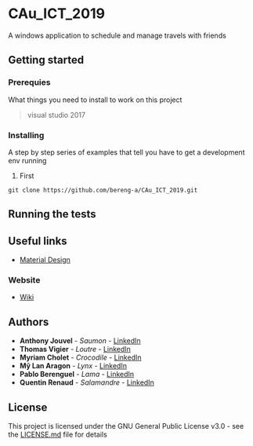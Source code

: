 # CAu_ICT_2019

A windows application to schedule and manage travels with friends

## Getting started

### Prerequies

What things you need to install to work on this project

> visual studio 2017

### Installing

A step by step series of examples that tell you have to get a development env running

1. First

```
git clone https://github.com/bereng-a/CAu_ICT_2019.git
```

## Running the tests

## Useful links
- [Material Design](http://materialdesigninxaml.net/)

### Website
- [Wiki](https://github.com/bereng-a/CAu_ICT_2019/wiki)

## Authors

* **Anthony Jouvel** - *Saumon* - [LinkedIn](https://fr.linkedin.com/in/anthony-jouvel "anthony Jouvel")
* **Thomas Vigier** - *Loutre* - [LinkedIn](https://www.linkedin.com/in/thomas-vigier-482a8211a/ "thomas vigier")
* **Myriam Cholet** - *Crocodile* - [LinkedIn](https://www.linkedin.com/in/myriam-cholet-655a7611a/ "Myriam Cholet")
* **Mỹ Lan Aragon** - *Lynx* - [LinkedIn](https://www.linkedin.com/in/my-lan-aragon-109541114/ "Mỹ Lan Aragon")
* **Pablo Berenguel** - *Lama* - [LinkedIn](https://www.linkedin.com/in/pablo-berenguel/ "Pablo Berengue")
* **Quentin Renaud** - *Salamandre* - [LinkedIn](https://www.linkedin.com/in/quentin-renaud-59805614a/ "quentin renaud")


## License

This project is licensed under the GNU General Public License v3.0 - see the [LICENSE.md](LICENSE.md) file for details
